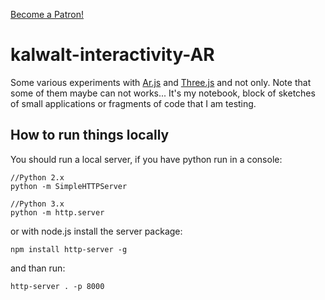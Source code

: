 <a href="https://www.patreon.com/bePatron?u=29397492" data-patreon-widget-type="become-patron-button">Become a Patron!</a><script async src="https://c6.patreon.com/becomePatronButton.bundle.js"></script>

# kalwalt-interactivity-AR
Some various experiments with [Ar.js](https://github.com/jeromeetienne/AR.js) and [Three.js](https://threejs.org/) and not only.
Note that some of them maybe can not works... It's my notebook, block of sketches of small applications or fragments of code that I am testing.

## How to run things locally

You should run a local server, if you have python run in a console:

```
//Python 2.x
python -m SimpleHTTPServer

//Python 3.x
python -m http.server
```

or with node.js install the server package:

```
npm install http-server -g
```

and than run:

```
http-server . -p 8000
```
